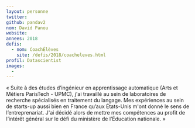 ```yaml
---
layout: personne
twitter: 
github: pandav2
nom: David Panou
website:
annees: 2018
defis: 
  - nom: CoachÉlèves
    site: /defis/2018/coacheleves.html
profil: Datascientist
images:
  - 
---
```


« Suite à des études d’ingénieur en apprentissage automatique (Arts et
Métiers ParisTech - UPMC), j'ai travaillé au sein de laboratoires de
recherche spécialisés en traitement du langage. Mes expériences au
sein de starts-up aussi bien en France qu’aux États-Unis m'ont donné
le sens de l’entreprenariat. J'ai décidé alors de mettre mes compétences
au profit de l’intérêt général sur le défi du ministère de l’Éducation
nationale. »
